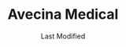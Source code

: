 ---
layout: location-page
date: Last Modified
description: "Local COVID-19 testing is available at Avecina Medical in St. Johns, Florida, USA."
permalink: "locations/florida/st-johns/avecina-medical/"
tags:
  - locations
  - florida
title: Avecina Medical
uniqueName: avecina-medical
state: Florida
stateAbbr: FL
hood: "Julington Creek"
address: "1163 Race Track Rd."
city: "St. Johns"
zip: "32259"
zipsNearby: "32615 32616 32007 32622 32009 32011 32631 32033 32633 32034 32035 32601 32602 32603 32604 32605 32606 32607 32608 32609 32610 32611 32612 32613 32614 32627 32635 32641 32653 32040 32042 32043 32044 32640 32046 32654 32099 32201 32202 32203 32204 32205 32206 32207 32208 32209 32210 32211 32212 32214 32215 32216 32217 32218 32219 32220 32221 32222 32223 32224 32225 32226 32227 32228 32229 32230 32231 32232 32233 32234 32235 32236 32237 32238 32239 32240 32241 32244 32245 32246 32247 32250 32254 32255 32256 32257 32258 32259 32260 32266 32277 32656 32658 32054 32061 32058 32662 32664 32063 32666 32667 32050 32068 32681 32003 32006 32030 32065 32067 32073 32079 32004 32081 32082 32026 32083 32686 32080 32084 32085 32086 32092 32095 32072 32087 32091 32694 32697 32041 32097 31537 31548 31562 31547 31558 31569 32110 32113 32112 32131 32135 32136 32137 32142 32143 32164 32140 32134 32139 32138 32145 32147 32148 32149 32157 32160 32182 32177 32178 32180 32181 32185 32187 32189 32190 32192 32193 32267 32290" 
mapUrl: "http://maps.apple.com/?q=Avecina+Medical&address=1163+Race+Track+Rd,St+Johns,Florida,32259"
locationType: Drive-thru
phone: "904-230-6988"
website: "undefined"
onlineBooking: undefined
closed: undefined
closedUpdate: May 18th, 2020
notes: "By appointment only."
days: Weekdays
hours: 8AM-8PM
altDays: Weekends
altHours: 8AM-5PM
ctaMessage: Call 904-230-6988
ctaUrl: "tel:904-230-6988"
---